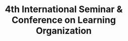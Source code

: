 ---
layout:   certificate
title:    "4th International Seminar & Conference on Learning Organization"
slug:     isclo
category: panitia
issuer:   "Fakultas Ekonomi dan Bisnis Universitas Telkom"
---